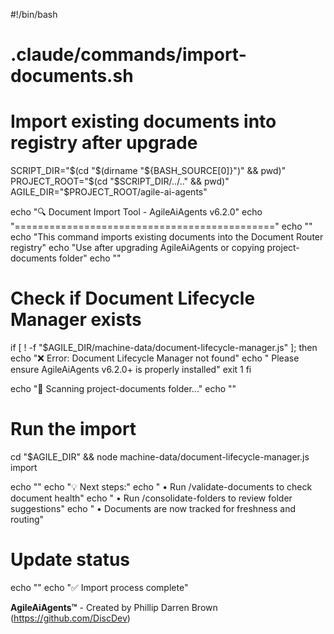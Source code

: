 #!/bin/bash
# .claude/commands/import-documents.sh
# Import existing documents into registry after upgrade

SCRIPT_DIR="$(cd "$(dirname "${BASH_SOURCE[0]}")" && pwd)"
PROJECT_ROOT="$(cd "$SCRIPT_DIR/../.." && pwd)"
AGILE_DIR="$PROJECT_ROOT/agile-ai-agents"

echo "🔍 Document Import Tool - AgileAiAgents v6.2.0"
echo "============================================="
echo ""
echo "This command imports existing documents into the Document Router registry"
echo "Use after upgrading AgileAiAgents or copying project-documents folder"
echo ""

# Check if Document Lifecycle Manager exists
if [ ! -f "$AGILE_DIR/machine-data/document-lifecycle-manager.js" ]; then
    echo "❌ Error: Document Lifecycle Manager not found"
    echo "   Please ensure AgileAiAgents v6.2.0+ is properly installed"
    exit 1
fi

echo "📂 Scanning project-documents folder..."
echo ""

# Run the import
cd "$AGILE_DIR" && node machine-data/document-lifecycle-manager.js import

echo ""
echo "💡 Next steps:"
echo "   • Run /validate-documents to check document health"
echo "   • Run /consolidate-folders to review folder suggestions"
echo "   • Documents are now tracked for freshness and routing"

# Update status
echo ""
echo "✅ Import process complete"

**AgileAiAgents™** - Created by Phillip Darren Brown (https://github.com/DiscDev)